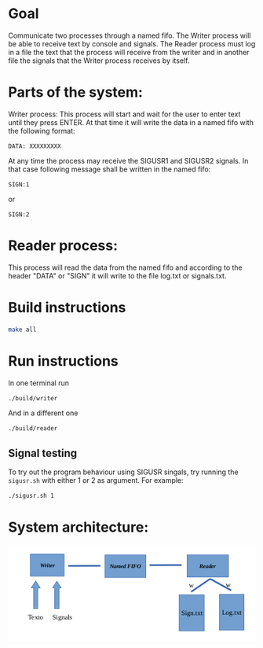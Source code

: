 # Goal
Communicate two processes through a named fifo. The Writer process will be able to receive text by
console and signals. The Reader process must log in a file the text that the process will receive from the writer and in another file the signals that the Writer process receives by itself.

# Parts of the system:
Writer process:
This process will start and wait for the user to enter text until they press ENTER. At that time it will write the data in a named fifo with the following format:
````
DATA: XXXXXXXXX
````

At any time the process may receive the SIGUSR1 and SIGUSR2 signals. In that case following message shall be written in the named fifo:
```
SIGN:1
``` 
or  
```
SIGN:2
```

# Reader process:
This process will read the data from the named fifo and according to the header "DATA" or "SIGN" it will write to the
file log.txt or signals.txt.

# Build instructions
```sh
make all
```

# Run instructions
In one terminal run
```sh
./build/writer
```
And in a different one
```sh
./build/reader
```
## Signal testing
To try out the program behaviour using SIGUSR singals, try running
the ```sigusr.sh``` with either 1 or 2 as argument. For example:
```sh
./sigusr.sh 1
```



# System architecture:
![](images/sysarch.png)
